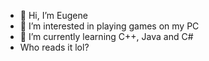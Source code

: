 - 👋 Hi, I’m Eugene
- 👀 I’m interested in playing games on my PC
- 🌱 I’m currently learning C++, Java and C#
- Who reads it lol?

<!---
Policarp-wq/Policarp-wq is a ✨ special ✨ repository because its `README.md` (this file) appears on your GitHub profile.
You can click the Preview link to take a look at your changes.
--->
